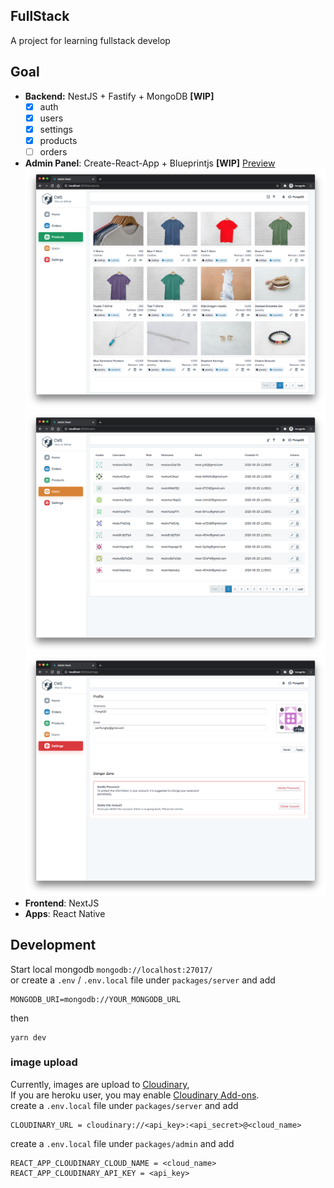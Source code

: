 ## FullStack

A project for learning fullstack develop

## Goal

- **Backend:** NestJS + Fastify + MongoDB **[WIP]**
  - [x] auth
  - [x] users
  - [x] settings
  - [x] products
  - [ ] orders
- **Admin Panel**: Create-React-App + Blueprintjs **[WIP]** [Preview](https://pong-fullstack.herokuapp.com/)
  <img src="./screenshot/admin-products.png">
  <img src="./screenshot/admin-users.png">
  <img src="./screenshot/admin-settings.png">
- **Frontend**: NextJS
- **Apps**: React Native

## Development

Start local mongodb `mongodb://localhost:27017/` <br />
or create a `.env` / `.env.local` file under `packages/server` and add

```
MONGODB_URI=mongodb://YOUR_MONGODB_URL
```

then

```
yarn dev
```

### image upload

Currently, images are upload to [Cloudinary](https://cloudinary.com/), <br />
If you are heroku user, you may enable [Cloudinary Add-ons](https://elements.heroku.com/addons/cloudinary). <br />
create a `.env.local` file under `packages/server` and add

```
CLOUDINARY_URL = cloudinary://<api_key>:<api_secret>@<cloud_name>
```

create a `.env.local` file under `packages/admin` and add

```
REACT_APP_CLOUDINARY_CLOUD_NAME = <cloud_name>
REACT_APP_CLOUDINARY_API_KEY = <api_key>
```
